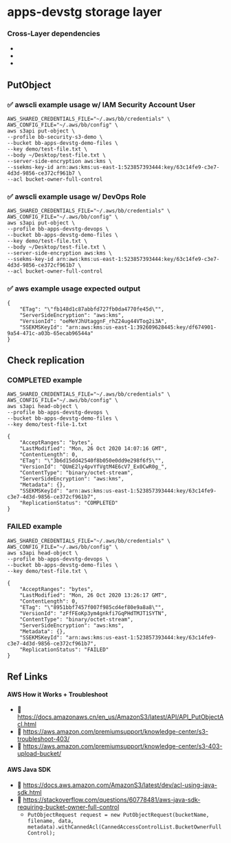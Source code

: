 # apps-devstg storage layer


### Cross-Layer dependencies
-
-
-

## PutObject
### :white_check_mark: awscli example usage w/ IAM Security Account User
```shell
AWS_SHARED_CREDENTIALS_FILE="~/.aws/bb/credentials" \
AWS_CONFIG_FILE="~/.aws/bb/config" \
aws s3api put-object \
--profile bb-security-s3-demo \
--bucket bb-apps-devstg-demo-files \
--key demo/test-file.txt \
--body ~/Desktop/test-file.txt \
--server-side-encryption aws:kms \
--ssekms-key-id arn:aws:kms:us-east-1:523857393444:key/63c14fe9-c3e7-4d3d-9856-ce372cf961b7 \
--acl bucket-owner-full-control
```

### :white_check_mark: awscli example usage w/ DevOps Role
```shell
AWS_SHARED_CREDENTIALS_FILE="~/.aws/bb/credentials" \
AWS_CONFIG_FILE="~/.aws/bb/config" \
aws s3api put-object \
--profile bb-apps-devstg-devops \
--bucket bb-apps-devstg-demo-files \
--key demo/test-file.txt \
--body ~/Desktop/test-file.txt \
--server-side-encryption aws:kms \
--ssekms-key-id arn:aws:kms:us-east-1:523857393444:key/63c14fe9-c3e7-4d3d-9856-ce372cf961b7 \
--acl bucket-owner-full-control
```

### :white_check_mark: aws example usage expected output
```shell 
{
    "ETag": "\"fb148d1c87abbfd727fb0da4770fe45d\"",
    "ServerSideEncryption": "aws:kms",
    "VersionId": "oeMeYJhUtaggnF_rhZ24ug44VTog2i3A",
    "SSEKMSKeyId": "arn:aws:kms:us-east-1:392609628445:key/df674901-9a54-471c-a03b-65ecab96544a"
}
```

## Check replication

### COMPLETED example
```
AWS_SHARED_CREDENTIALS_FILE="~/.aws/bb/credentials" \
AWS_CONFIG_FILE="~/.aws/bb/config" \
aws s3api head-object \
--profile bb-apps-devstg-devops \
--bucket bb-apps-devstg-demo-files \
--key demo/test-file-1.txt

{
    "AcceptRanges": "bytes",
    "LastModified": "Mon, 26 Oct 2020 14:07:16 GMT",
    "ContentLength": 0,
    "ETag": "\"3b6d15dd42540f8b050e0dd9e298f6f5\"",
    "VersionId": "QUmE2ly4pvYfVgtM4E6cV7_Ex0CwR0g_",
    "ContentType": "binary/octet-stream",
    "ServerSideEncryption": "aws:kms",
    "Metadata": {},
    "SSEKMSKeyId": "arn:aws:kms:us-east-1:523857393444:key/63c14fe9-c3e7-4d3d-9856-ce372cf961b7",
    "ReplicationStatus": "COMPLETED"
}

```
### FAILED example
```shell
AWS_SHARED_CREDENTIALS_FILE="~/.aws/bb/credentials" \
AWS_CONFIG_FILE="~/.aws/bb/config" \
aws s3api head-object \
--profile bb-apps-devstg-devops \
--bucket bb-apps-devstg-demo-files \
--key demo/test-file.txt \

{
    "AcceptRanges": "bytes",
    "LastModified": "Mon, 26 Oct 2020 13:26:17 GMT",
    "ContentLength": 0,
    "ETag": "\"8951bbf7457f007f985cd4ef80e9a8a8\"",
    "VersionId": "zFfFEoKp3ym4gnkfi7GqPHdTMJT1SYTN",
    "ContentType": "binary/octet-stream",
    "ServerSideEncryption": "aws:kms",
    "Metadata": {},
    "SSEKMSKeyId": "arn:aws:kms:us-east-1:523857393444:key/63c14fe9-c3e7-4d3d-9856-ce372cf961b7",
    "ReplicationStatus": "FAILED"
}

```

## Ref Links
#### AWS How it Works + Troubleshoot
- :ledger: https://docs.amazonaws.cn/en_us/AmazonS3/latest/API/API_PutObjectAcl.html
- :ledger: https://aws.amazon.com/premiumsupport/knowledge-center/s3-troubleshoot-403/
- :ledger: https://aws.amazon.com/premiumsupport/knowledge-center/s3-403-upload-bucket/

#### AWS Java SDK
- :blue_book: https://docs.aws.amazon.com/AmazonS3/latest/dev/acl-using-java-sdk.html
- :orange_book: https://stackoverflow.com/questions/60778481/aws-java-sdk-requiring-bucket-owner-full-control 
    - `PutObjectRequest request = new PutObjectRequest(bucketName, filename, data, metadata).withCannedAcl(CannedAccessControlList.BucketOwnerFullControl);`
